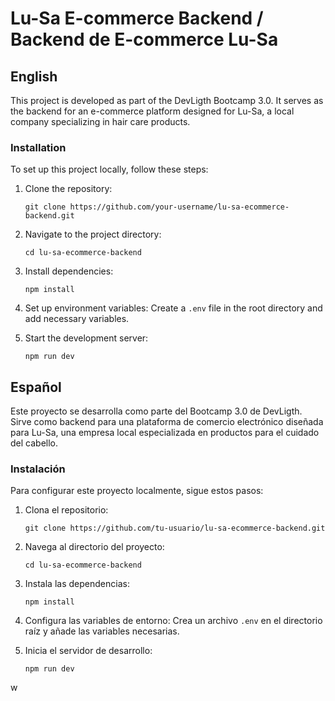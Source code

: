 # Lu-Sa E-commerce Backend / Backend de E-commerce Lu-Sa

## English

This project is developed as part of the DevLigth Bootcamp 3.0. It serves as the backend for an e-commerce platform designed for Lu-Sa, a local company specializing in hair care products.

### Installation

To set up this project locally, follow these steps:

1. Clone the repository:
   ```
   git clone https://github.com/your-username/lu-sa-ecommerce-backend.git
   ```

2. Navigate to the project directory:
   ```
   cd lu-sa-ecommerce-backend
   ```

3. Install dependencies:
   ```
   npm install
   ```

4. Set up environment variables:
   Create a `.env` file in the root directory and add necessary variables.

5. Start the development server:
   ```
   npm run dev
   ```

## Español

Este proyecto se desarrolla como parte del Bootcamp 3.0 de DevLigth. Sirve como backend para una plataforma de comercio electrónico diseñada para Lu-Sa, una empresa local especializada en productos para el cuidado del cabello.

### Instalación

Para configurar este proyecto localmente, sigue estos pasos:

1. Clona el repositorio:
   ```
   git clone https://github.com/tu-usuario/lu-sa-ecommerce-backend.git
   ```

2. Navega al directorio del proyecto:
   ```
   cd lu-sa-ecommerce-backend
   ```

3. Instala las dependencias:
   ```
   npm install
   ```

4. Configura las variables de entorno:
   Crea un archivo `.env` en el directorio raíz y añade las variables necesarias.

5. Inicia el servidor de desarrollo:
   ```
   npm run dev
   ```
w